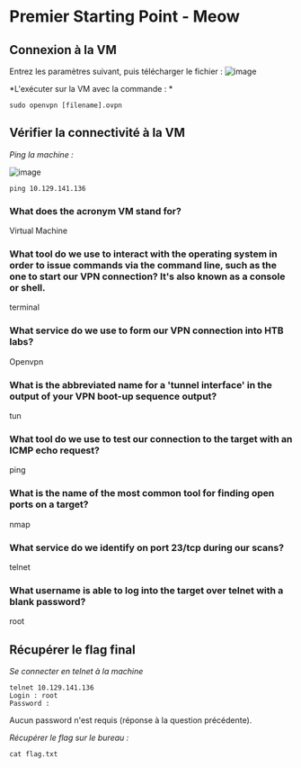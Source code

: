 # Premier Starting Point - Meow

## Connexion à la VM

Entrez les paramètres suivant, puis télécharger le fichier : 
![image](https://user-images.githubusercontent.com/81636746/171740588-d8eb4e60-0d0b-488f-8efa-bc3ae59d5324.png)

*L'exécuter sur la VM avec la commande : *

```
sudo openvpn [filename].ovpn
```

## Vérifier la connectivité à la VM

*Ping la machine :*

![image](https://user-images.githubusercontent.com/81636746/171741280-3ab6b61e-42d7-41d1-8809-84e0cd036670.png)

```
ping 10.129.141.136
```

### What does the acronym VM stand for?
Virtual Machine

### What tool do we use to interact with the operating system in order to issue commands via the command line, such as the one to start our VPN connection? It's also known as a console or shell.
terminal

### What service do we use to form our VPN connection into HTB labs?
Openvpn

### What is the abbreviated name for a 'tunnel interface' in the output of your VPN boot-up sequence output?
tun

### What tool do we use to test our connection to the target with an ICMP echo request?
ping

### What is the name of the most common tool for finding open ports on a target?
nmap

### What service do we identify on port 23/tcp during our scans?
telnet

### What username is able to log into the target over telnet with a blank password?
root

## Récupérer le flag final
*Se connecter en telnet à la machine*

```
telnet 10.129.141.136
Login : root
Password :
```

Aucun password n'est requis (réponse à la question précédente).

*Récupérer le flag sur le bureau :*

```
cat flag.txt
```



